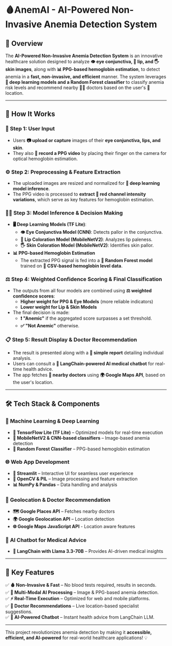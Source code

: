# 🩸AnemAI - AI-Powered Non-Invasive Anemia Detection System

## 🌟 Overview
The **AI-Powered Non-Invasive Anemia Detection System** is an innovative healthcare solution designed to analyze **👁️ eye conjunctiva, 👄 lip, and 🖐️ skin images**, along with **📊 PPG-based hemoglobin estimation**, to detect anemia in a **fast, non-invasive, and efficient** manner. The system leverages **🤖 deep learning models and a Random Forest classifier** to classify anemia risk levels and recommend nearby 👨‍⚕️ doctors based on the user's 📍 location.

---

## 🔬 How It Works

### 🏥 Step 1: **User Input**
- Users **📷 upload or capture** images of their **eye conjunctiva, lips, and skin**.
- They also **🎥 record a PPG video** by placing their finger on the camera for optical hemoglobin estimation.

### ⚙️ Step 2: **Preprocessing & Feature Extraction**
- The uploaded images are resized and normalized for **🧠 deep learning model inference**.
- The PPG video is processed to **extract 🔴 red channel intensity variations**, which serve as key features for hemoglobin estimation.

### 🧑‍🔬 Step 3: **Model Inference & Decision Making**
- **🖥️ Deep Learning Models (TF Lite)**:
  - **👁️ Eye Conjunctiva Model (CNN)**: Detects pallor in the conjunctiva.
  - **👄 Lip Coloration Model (MobileNetV2)**: Analyzes lip paleness.
  - **🖐️ Skin Coloration Model (MobileNetV2)**: Identifies skin pallor.
- **📊 PPG-based Hemoglobin Estimation**
  - The extracted PPG signal is fed into a **🌲 Random Forest model** trained on **📄 CSV-based hemoglobin level data**.

### ⚖️ Step 4: **Weighted Confidence Scoring & Final Classification**
- The outputs from all four models are combined using **⚖️ weighted confidence scores**:
  - **Higher weight for PPG & Eye Models** (more reliable indicators)
  - **Lower weight for Lip & Skin Models**
- The final decision is made:
  - **❗ "Anemic"** if the aggregated score surpasses a set threshold.
  - **✅ "Not Anemic"** otherwise.

### 📋 Step 5: **Result Display & Doctor Recommendation**
- The result is presented along with a **📝 simple report** detailing individual analysis.
- Users can consult a **💬 LangChain-powered AI medical chatbot** for real-time health advice.
- The app fetches **📍 nearby doctors** using **🌍 Google Maps API**, based on the user's location.

---

## 🛠 Tech Stack & Components

### 🤖 **Machine Learning & Deep Learning**
- **🧠 TensorFlow Lite (TF Lite)** – Optimized models for real-time execution
- **📱 MobileNetV2 & CNN-based classifiers** – Image-based anemia detection
- **🌲 Random Forest Classifier** – PPG-based hemoglobin estimation

### 🌐 **Web App Development**
- **🎨 Streamlit** – Interactive UI for seamless user experience
- **📸 OpenCV & PIL** – Image processing and feature extraction
- **📊 NumPy & Pandas** – Data handling and analysis

### 📍 **Geolocation & Doctor Recommendation**
- **🗺️ Google Places API** – Fetches nearby doctors
- **🌍 Google Geolocation API** – Location detection
- **🌐 Google Maps JavaScript API** - Location aware features

### 🤖 **AI Chatbot for Medical Advice**
- **💬 LangChain with Llama 3.3-70B** – Provides AI-driven medical insights

---

## 🚀 Key Features
✅ **🩸 Non-Invasive & Fast** – No blood tests required, results in seconds.  
✅ **🤖 Multi-Modal AI Processing** – Image & PPG-based anemia detection.  
✅ **⚡ Real-Time Execution** – Optimized for web and mobile platforms.  
✅ **📍 Doctor Recommendations** – Live location-based specialist suggestions.  
✅ **💬 AI-Powered Chatbot** – Instant health advice from LangChain LLM.  

---

This project revolutionizes anemia detection by making it **accessible, efficient, and AI-powered** for real-world healthcare applications! 💡
